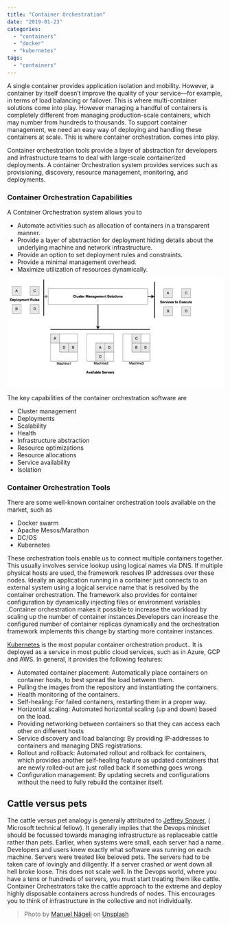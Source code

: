 ```yaml
---
title: "Container Orchestration"
date: "2019-01-23"
categories: 
  - "containers"
  - "docker"
  - "kubernetes"
tags: 
  - "containers"
---
```


A single container provides application isolation and mobility. However, a container by itself doesn’t improve the quality of your service—for example, in terms of load balancing or failover. This is where multi-container solutions come into play. However managing a handful of containers is completely different from managing production-scale containers, which may number from hundreds to thousands. To support container management, we need an easy way of deploying and handling these containers at scale. This is where container orchestration. comes into play.

Container orchestration tools provide a layer of abstraction for developers and infrastructure teams to deal with large-scale containerized deployments. A container Orchestration system provides services such as provisioning, discovery, resource management, monitoring, and deployments.

### Container Orchestration Capabilities

A Container Orchestration system allows you to

- Automate activities such as allocation of containers in a transparent manner.
- Provide a layer of abstraction for deployment hiding details about the underlying machine and network infrastructure.
- Provide an option to set deployment rules and constraints.
- Provide a minimal management overhead.
- Maximize utilization of resources dynamically.

![](images/Container-Management-Solutions.png)

The key capabilities of the container orchestration software are

- Cluster management
- Deployments
- Scalability
- Health
- Infrastructure abstraction
- Resource optimizations
- Resource allocations
- Service availability
- Isolation

### Container Orchestration Tools

There are some well-known container orchestration tools available on the market, such as

- Docker swarm
- Apache Mesos/Marathon
- DC/OS
- Kubernetes

These orchestration tools enable us to connect multiple containers together. This usually involves service lookup using logical names via DNS. If multiple physical hosts are used, the framework resolves IP addresses over these nodes. Ideally an application running in a container just connects to an external system using a logical service name that is resolved by the container orchestration. The framework also provides for container configuration by dynamically injecting files or environment variables .Container orchestration makes it possible to increase the workload by scaling up the number of container instances.Developers can increase the configured number of container replicas dynamically and the orchestration framework implements this change by starting more container instances.

[Kubernetes](https://pradeeploganathan.com/kubernetes/kubernetes-concepts-pods/) is the most popular container orchestration product.. It is deployed as a service in most public cloud services, such as in Azure, GCP and AWS. In general, it provides the following features:

- Automated container placement: Automatically place containers on container hosts, to best spread the load between them.
- Pulling the images from the repository and instantiating the containers.
- Health monitoring of the containers.
- Self-healing: For failed containers, restarting them in a proper way.
- Horizontal scaling: Automated horizontal scaling (up and down) based on the load.
- Providing networking between containers so that they can access each other on different hosts
- Service discovery and load balancing: By providing IP-addresses to containers and managing DNS registrations.
- Rollout and rollback: Automated rollout and rollback for containers, which provides another self-healing feature as updated containers that are newly rolled-out are just rolled back if something goes wrong.
- Configuration management: By updating secrets and configurations without the need to fully rebuild the container itself.

## Cattle versus pets

The cattle versus pet analogy is generally attributed to [Jeffrey Snover](https://en.wikipedia.org/wiki/Jeffrey_Snover), ( Microsoft technical fellow). It generally implies that the Devops mindset should be focussed towards managing infrastructure as replaceable cattle rather than pets. Earlier, when systems were small, each server had a name. Developers and users knew exactly what software was running on each machine. Servers were treated like beloved pets. The servers had to be taken care of lovingly and diligently. If a server crashed or went down all hell broke loose. This does not scale well. In the Devops world, where you have a tens or hundreds of servers, you must start treating them like cattle. Container Orchestrators take the cattle approach to the extreme and deploy highly disposable containers across hundreds of nodes. This encourages you to think of infrastructure in the collective and not individually.

> 
> Photo by [Manuel Nägeli](https://unsplash.com/photos/7CcPLtywRso?utm_source=unsplash&utm_medium=referral&utm_content=creditCopyText) on [Unsplash](https://unsplash.com/search/photos/orchestra?utm_source=unsplash&utm_medium=referral&utm_content=creditCopyText)
